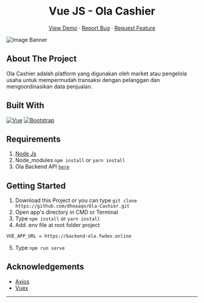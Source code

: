 <h1 align='center'>Vue JS - Ola Cashier</h1>
  <p align="center">
    <a href="https://ola-cashier.netlify.app">View Demo</a>
    ·
    <a href="https://github.com/dheaaqn/Ola-Cashier/issues">Report Bug</a>
    ·
    <a href="https://github.com/dheaaqn/Ola-Cashier/issues">Request Feature</a>
  </p>

![Image Banner](https://user-images.githubusercontent.com/41566487/96096198-c7ffae80-0ef9-11eb-9281-91d4fe0ac355.jpg)

## About The Project

Ola Cashier adalah platform yang digunakan oleh market atau pengelola usaha untuk mempermudah transaksi dengan pelanggan dan mengoordinasikan data penjualan.

## Built With

[![Vue](https://img.shields.io/badge/Vue-v2.6.12-green)](https://github.com/vuejs/vue)
[![Bootstrap](https://img.shields.io/badge/Bootstrap-v4.5.2-blue)](https://github.com/bootstrap-vue/bootstrap-vue)

## Requirements

1. <a href="https://nodejs.org/en/download/">Node Js</a>
2. Node_modules `npm install` or `yarn install`
3. Ola Backend API [`here`](https://github.com/dheaaqn/Ola-Cashier-Backend)

## Getting Started

1. Download this Project or you can type `git clone https://github.com/dheaaqn/Ola-Cashier.git`
2. Open app's directory in CMD or Terminal
3. Type `npm install` or `yarn install`
4. Add .env file at root folder project

```sh
VUE_APP_URL = https://backend-ola.fwdev.online
```

5. Type `npm run serve`

## Acknowledgements

- [Axios](https://www.npmjs.com/package/axios)
- [Vuex](https://vuex.vuejs.org/)

---
